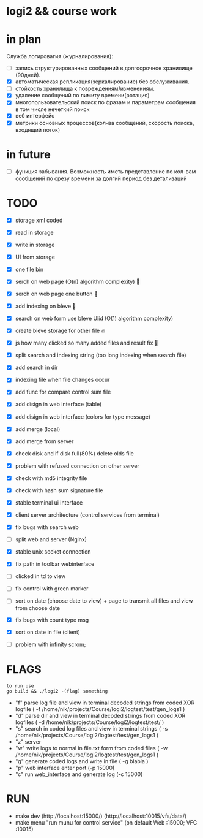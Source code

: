 
# logi2 && course work
# in plan

Служба логировагия (журналирования):
- [ ] запись структурированных  сообщений в долгосрочное хранилище (90дней).
- [x] автоматическая репликация(зеркалирование) без обслуживания.
- [ ] стойкость хранилища к повреждениям/изменениям.
- [x] удаление сообщений по лимиту времени(ротация)
- [x] многопользовательский поиск по фразам и параметрам сообщения в том числе нечеткий поиск
- [x] веб интерфейс
- [x] метрики основных процессов(кол-ва сообщений, скорость поиска, входящий поток)

# in future
- [ ] функция забывания. Возможность иметь представление по кол-вам сообщений по срезу времени за долгий период без детализаций

# TODO
- [x] storage xml coded
- [x] read in storage
- [x] write in storage
- [x] UI from storage
- [x] one file bin
- [x] serch on web page (O(n) algorithm complexity) :tada:
- [x] serch on web page one button :tada:
- [x] add indexing on bleve :tada:
- [x] search on web form use bleve Ulid (O(1) algorithm complexity)
- [x] create bleve storage for other file :fire:
- [x] js how many clicked so many added files and result fix :cookie:
- [x] split search and indexing string (too long indexing when search file)
- [x] add search in dir 
- [x] indexing file when file changes occur
- [x] add func for compare control sum file
- [x] add disign in web interface (table)
- [x] add disign in web interface (colors for type message) 
- [x] add merge (local)
- [x] add merge from server
- [x] check disk and if disk full(80%) delete olds file
- [x] problem with refused connection on other server
- [x] check with md5 integrity file
- [x] check with hash sum signature file 
- [x] stable terminal ui interface
- [x] client server architecture (control services from terminal)
- [x] fix bugs with search web
- [ ] split web and server (Nginx)
- [x] stable unix socket connection 
- [x] fix path in toolbar webinterface 
- [ ] clicked in td to view 
- [ ] fix control with green marker
- [ ] sort on date (choose date to view) + page to transmit all files and view from choose date
- [x] fix bugs with count type msg
- [x] sort on date in file (client)
- [ ] problem with infinity scrom;



# FLAGS 
    to run use 
    go build && ./logi2 -(flag) something
- "f" parse log file and view in terminal decoded strings from coded XOR logfile ( -f /home/nik/projects/Course/logi2/logtest/test/gen_logs1 )
- "d" parse dir and view in terminal decoded strings from coded XOR logfiles ( -d /home/nik/projects/Course/logi2/logtest/test/ )
- "s" search in coded log files and view in terminal strings ( -s /home/nik/projects/Course/logi2/logtest/test/gen_logs1 )
- "z" server
- "w" write logs to normal in file.txt form from coded files   ( -w /home/nik/projects/Course/logi2/logtest/test/gen_logs1 )
- "g" generate coded logs and write in file ( -g blabla )
- "p" web interface enter port (-p 15000)
- "c" run web_interface and generate log (-c 15000)


# RUN
- make dev (http://localhost:15000/)
(http://localhost:10015/vfs/data/)
- make menu "run munu for control service"
(on default Web :15000; VFC :10015)

